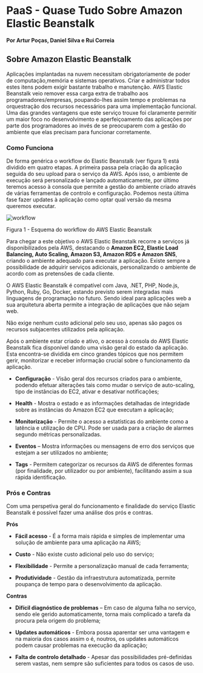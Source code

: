 # **PaaS - Quase Tudo Sobre Amazon Elastic Beanstalk**
**Por Artur Poças, Daniel Silva e Rui Correia**

## **Sobre Amazon Elastic Beanstalk** 

Aplicações implantadas na nuvem necessitam obrigatoriamente de poder de computação,memória e sistemas operativos. Criar e administrar todos estes itens podem exigir bastante trabalho e manutenção. AWS Elastic Beanstalk veio remover essa carga extra de trabalho aos programadores/empresas, poupando-lhes assim tempo e problemas na orquestração dos recursos necessários para uma implementação funcional. Uma das grandes vantagens que este serviço trouxe foi claramente permitir um maior foco no desenvolvimento e aperfeiçoamento das aplicações por parte dos programadores ao invés de se preocuparem com a gestão do ambiente que elas precisam para funcionar corretamente. 

### **Como Funciona**
De forma genérica o workflow  do Elastic Beanstalk (ver figura 1) está dividido em quatro etapas. A primeira passa pela criação da aplicação seguida do seu upload para o serviço da AWS. Após isso, o ambiente de execução será personalizado e lançado automaticamente, por último teremos acesso à consola que permite a gestão do ambiente criado através de várias ferramentas de controlo e configuração. Podemos nesta última fase fazer updates à aplicação como optar qual versão da mesma queremos executar.   

![workflow](https://docs.aws.amazon.com/elasticbeanstalk/latest/dg/images/clearbox-flow-00.png)

Figura 1 - Esquema do workflow do AWS Elastic Beanstalk 

Para chegar a este objetivo o AWS Elastic Beanstalk recorre a serviços já disponibilizados pela AWS, destacando o **Amazon EC2, Elastic Load Balancing, Auto Scaling, Amazon S3, Amazon RDS e Amazon SNS**, criando o ambiente adequado para executar a aplicação. Existe sempre a possibilidade de adquirir serviços adicionais, personalizando o ambiente de acordo com as pretensões de cada cliente. 

 O AWS Elastic Beanstalk é compatível com Java, .NET, PHP, Node.js, Python, Ruby, Go, Docker, estando previsto serem integradas mais linguagens de programação no futuro. Sendo ideal para aplicações web a sua arquitetura aberta permite a integração de aplicações que não sejam web. 

Não exige nenhum custo adicional pelo seu uso, apenas são pagos os recursos subjacentes utilizados pela aplicação. 

Após o ambiente estar criado e ativo, o acesso à consola do AWS Elastic Beanstalk fica disponível dando uma visão geral do estado da aplicação. Esta encontra-se dividida em cinco grandes tópicos que nos permitem gerir, monitorizar e receber informação crucial sobre o funcionamento da aplicação.  

- **Configuração** - Visão geral dos recursos criados para o ambiente, podendo efetuar alterações tais como mudar o serviço de auto-scaling, tipo de instâncias do EC2, ativar e desativar notificações; 

- **Health** - Mostra o estado e as informações detalhadas de integridade sobre as instâncias do Amazon EC2 que executam a aplicação; 

- **Monitorização** - Permite o acesso a estatísticas do ambiente como a latência e utilização de CPU. Pode ser usada para a criação de alarmes segundo métricas personalizadas. 

- **Eventos** – Mostra informações ou mensagens de erro dos serviços que estejam a ser utilizados no ambiente; 

- **Tags** - Permitem categorizar os recursos da AWS de diferentes formas (por finalidade, por utilizador ou por ambiente), facilitando assim a sua rápida identificação. 

### **Prós e Contras**

Com uma perspetiva geral do funcionamento e finalidade do serviço Elastic Beanstalk é possível fazer uma análise dos prós e contras. 

**Prós** 

- **Fácil acesso** - É a forma mais rápida e simples de implementar uma solução de ambiente para uma aplicação na AWS; 

- **Custo** - Não existe custo adicional pelo uso do serviço; 

- **Flexibilidade** - Permite a personalização manual de cada ferramenta; 

- **Produtividade** - Gestão da infraestrutura automatizada, permite poupança de tempo para o desenvolvimento da aplicação. 

**Contras** 

- **Difícil diagnóstico de problemas** – Em caso de alguma falha no serviço, sendo ele gerido automaticamente, torna mais complicado a tarefa da procura pela origem do problema;  

- **Updates automáticos** - Embora possa aparentar ser uma vantagem e na maioria dos casos assim o é, noutros, os updates automáticos podem causar problemas na execução da aplicação; 

- **Falta de controlo detalhado** - Apesar das possibilidades pré-definidas serem vastas, nem sempre são suficientes para todos os casos de uso.
